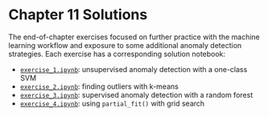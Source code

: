 # Chapter 11 Solutions

The end-of-chapter exercises focused on further practice with the machine learning workflow and exposure to some additional anomaly detection strategies. Each exercise has a corresponding solution notebook:

- [`exercise_1.ipynb`](./exercise_1.ipynb): unsupervised anomaly detection with a one-class SVM
- [`exercise_2.ipynb`](./exercise_2.ipynb): finding outliers with k-means
- [`exercise_3.ipynb`](./exercise_3.ipynb): supervised anomaly detection with a random forest
- [`exercise_4.ipynb`](./exercise_4.ipynb): using `partial_fit()` with grid search
